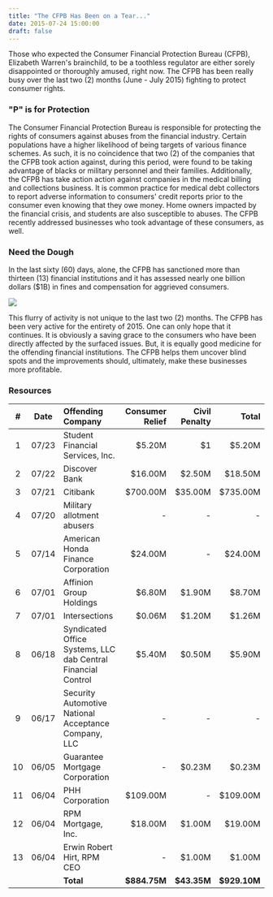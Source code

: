 ```yaml
---
title: "The CFPB Has Been on a Tear..."
date: 2015-07-24 15:00:00
draft: false
---
```


Those who expected the Consumer Financial Protection Bureau (CFPB), Elizabeth Warren's brainchild, to be a toothless regulator are either sorely disappointed or thoroughly amused, right now.  The CFPB has been really busy over the last two (2) months (June - July 2015) fighting to protect consumer rights.

### "P" is for Protection
The Consumer Financial Protection Bureau is responsible for protecting the rights of consumers against abuses from the financial industry.  Certain populations have a higher likelihood of being targets of various finance schemes.  As such, it is no coincidence that two (2) of the  companies that the CFPB took action against, during this period, were found to be taking advantage of blacks or military personnel and their families.  Additionally, the CFPB has take action action against companies in the medical billing and collections business.  It is common practice for medical debt collectors to report adverse information to consumers' credit reports prior to the consumer even knowing that they owe money.  Home owners impacted by the financial crisis, and students are also susceptible to abuses.  The CFPB recently addressed businesses who took advantage of these consumers, as well.

### Need the Dough
In the last sixty (60) days, alone, the CFPB has sanctioned more than thirteen (13) financial institutions  and it has assessed  nearly one billion dollars ($1B) in fines and compensation for aggrieved consumers.

![](http://www.abenzymes.com/wp-content/files_mf/cache/th_fda751ccf7f94f62d15e5b3bde725d3b_1314014643iStock_000005460442Large.jpg)

This flurry of activity is not unique to the last two (2) months.  The CFPB has been very active for the entirety of 2015.  One can only hope that it continues.  It is obviously a saving grace to the consumers who have been directly affected by the surfaced issues.  But, it is equally good medicine for the offending financial institutions.  The CFPB helps them uncover blind spots and the improvements should, ultimately, make these businesses more profitable.

### Resources
| # | Date | Offending Company | Consumer Relief | Civil Penalty | Total 
| :---: |  :---: | :--- | ---: | ---: | ---: 
| 1 | 07/23 | Student Financial Services, Inc. | $5.20M | $1 | $5.20M 
| 2 | 07/22 | Discover Bank | $16.00M | $2.50M  | $18.50M 
| 3 | 07/21 | Citibank | $700.00M | $35.00M |  $735.00M |
| 4 | 07/20 | Military allotment abusers | - | - | - 
| 5 | 07/14 | American Honda Finance Corporation | $24.00M | - | $24.00M 
| 6 | 07/01 | Affinion Group Holdings | $6.80M | $1.90M | $8.70M 
| 7 | 07/01 | Intersections | $0.06M | $1.20M | $1.26M 
| 8 | 06/18 | Syndicated Office Systems, LLC dab Central Financial Control | $5.40M | $0.50M | $5.90M 
| 9 | 06/17 | Security Automotive National Acceptance Company, LLC | - | - | - 
| 10 | 06/05 | Guarantee Mortgage Corporation | - | $0.23M | $0.23M 
| 11 | 06/04 | PHH Corporation | $109.00M | - | $109.00M 
| 12 | 06/04 | RPM Mortgage, Inc. | $18.00M | $1.00M | $19.00M 
| 13 | 06/04 | Erwin Robert Hirt, RPM CEO |  - | $1.00M | $1.00M 
| | | **Total** | **$884.75M** | **$43.35M** | **$929.10M** 

